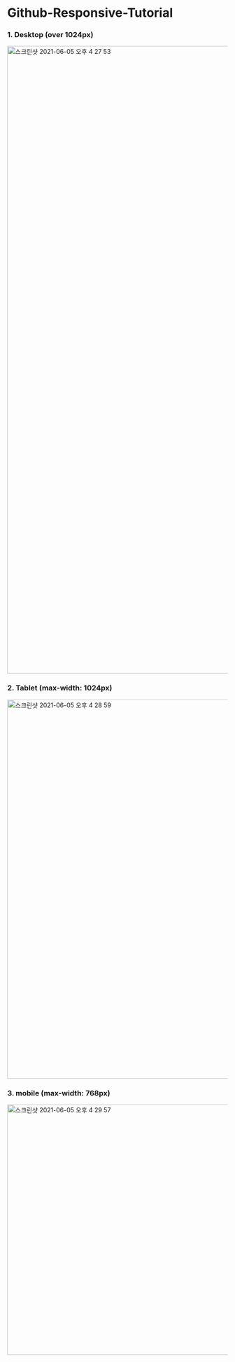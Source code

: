 # Github-Responsive-Tutorial

### 1. Desktop (over 1024px)
<img width="1435" alt="스크린샷 2021-06-05 오후 4 27 53" src="https://user-images.githubusercontent.com/71081893/120884016-8f911a00-c61b-11eb-87f9-326a321b504d.png">


### 2. Tablet (max-width: 1024px)
<img width="867" alt="스크린샷 2021-06-05 오후 4 28 59" src="https://user-images.githubusercontent.com/71081893/120884019-915add80-c61b-11eb-865d-5e3c446edefa.png">


### 3. mobile (max-width: 768px)
<img width="573" alt="스크린샷 2021-06-05 오후 4 29 57" src="https://user-images.githubusercontent.com/71081893/120884014-8acc6600-c61b-11eb-985f-edaccb3b68fe.png">
